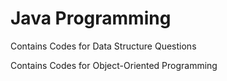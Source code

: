 # Java Programming
Contains Codes for Data Structure Questions 

Contains Codes for Object-Oriented Programming

